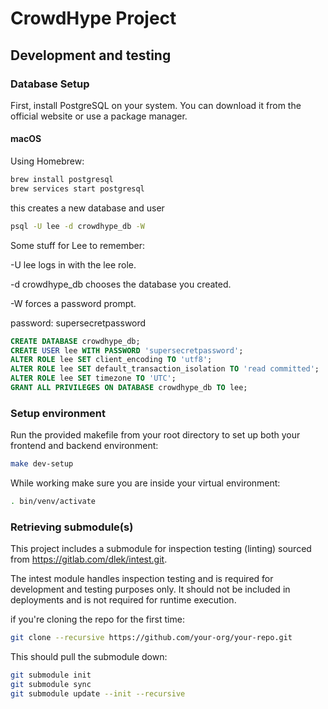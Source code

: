 # CrowdHype Project

## Development and testing

### Database Setup

First, install PostgreSQL on your system. You can download it from the official website or use a package manager.

#### macOS

Using Homebrew:

```sh
brew install postgresql
brew services start postgresql
```

this creates a new database and user

```sh
psql -U lee -d crowdhype_db -W
```

Some stuff for Lee to remember:

-U lee logs in with the lee role.

-d crowdhype_db chooses the database you created.

-W forces a password prompt.

password: supersecretpassword

```sql
CREATE DATABASE crowdhype_db;
CREATE USER lee WITH PASSWORD 'supersecretpassword';
ALTER ROLE lee SET client_encoding TO 'utf8';
ALTER ROLE lee SET default_transaction_isolation TO 'read committed';
ALTER ROLE lee SET timezone TO 'UTC';
GRANT ALL PRIVILEGES ON DATABASE crowdhype_db TO lee;
```

### Setup environment

Run the provided makefile from your root directory to set up both your frontend and backend environment:

```sh
make dev-setup
```

While working make sure you are inside your virtual environment:

```sh
. bin/venv/activate
```

### Retrieving submodule(s)

This project includes a submodule for inspection testing (linting) sourced from https://gitlab.com/dlek/intest.git.

The intest module handles inspection testing and is required for development and testing purposes only. It should not be included in deployments and is not required for runtime execution.

if you're cloning the repo for the first time:

```sh
git clone --recursive https://github.com/your-org/your-repo.git
```

This should pull the submodule down:

```sh
git submodule init
git submodule sync
git submodule update --init --recursive
```
